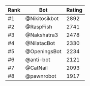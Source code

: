 Rank|Bot|Rating
---|---|---
#1|@Nikitosikbot|2892
#2|@RaspFish|2741
#3|@Nakshatra3|2478
#4|@NilatacBot|2330
#5|@OpeningsBot|2234
#6|@anti-bot|2121
#7|@CatNail|2093
#8|@pawnrobot|1917
